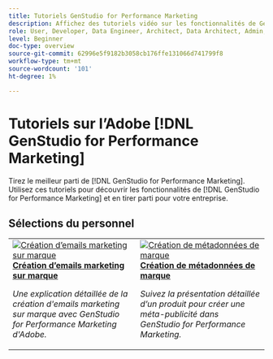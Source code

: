```yaml
---
title: Tutoriels GenStudio for Performance Marketing
description: Affichez des tutoriels vidéo sur les fonctionnalités de GenStudio for Performance Marketing. Découvrez comment créer rapidement des ressources sur marque, générer des variations et optimiser des expériences.
role: User, Developer, Data Engineer, Architect, Data Architect, Admin, Leader
level: Beginner
doc-type: overview
source-git-commit: 62996e5f9182b3058cb176ffe131066d741799f8
workflow-type: tm+mt
source-wordcount: '101'
ht-degree: 1%

---
```



# Tutoriels sur l’Adobe [!DNL GenStudio for Performance Marketing]


Tirez le meilleur parti de [!DNL GenStudio for Performance Marketing]. Utilisez ces tutoriels pour découvrir les fonctionnalités de [!DNL GenStudio for Performance Marketing] et en tirer parti pour votre entreprise.

<!-- 

To get started, 

* See the **"What's New"** section below for the latest updates and features
* **Staff Picks** highlights some of our favorite content 
* Explore the content by topic and subtopic in the **left navigation**
* Use the **search** field at the top of the page if you know what you want to learn

Curated learning experiences by role and skill level are also offered in the courses section. Simply sign-in with your Adobe ID and navigate to **Learn > Recommended courses** in the top navigation.


<div id="recs-overview-body-1"></div>
<div id="recs-overview-body-2"></div>
<div id="recs-overview-body-3"></div>
<div id="recs-overview-body-4"></div>
<div id="recs-overview-body-5"></div>
<div id="recs-overview-body-6"></div>

<div id="staff-picks-section">

-->
## Sélections du personnel

<table>
<tr>
  <td>
    <a href="./creating-experiences/creating-on-brand-emails.md">
      <img alt="Création d’emails marketing sur marque" src="https://video.tv.adobe.com/v/3435056?format=jpeg" />
    </a>
    <div>
      <a href="./creating-experiences/creating-on-brand-emails.md">
    <strong>Création d’emails marketing sur marque</strong>
    </a>
    </div>
    <p>
    <em>Une explication détaillée de la création d'emails marketing sur marque avec GenStudio for Performance Marketing d'Adobe.</em>
    <p>
  </td>
  <td>
    <a href="./creating-experiences/creating-on-meta-ads.md">
      <img alt="Création de métadonnées de marque" src="https://video.tv.adobe.com/v/3435057?format=jpeg" />
    </a>
    <div>
      <a href="./creating-experiences/creating-on-meta-ads.mdd">
    <strong> Création de métadonnées de marque </strong>
    </a>
    </div>
    <p>
    <em>Suivez la présentation détaillée d’un produit pour créer une méta-publicité dans GenStudio for Performance Marketing.</em>
    <p>
  </td>
</table>

</div>

<!--   
## Additional resources

[Adobe Analytics documentation](https://experienceleague.adobe.com/docs/analytics.html)

-->